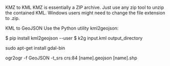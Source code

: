 KMZ to KML
KMZ is essentially a ZIP archive. Just use any zip tool to unzip the contained KML. Windows users might need to change the file extension to .zip.

KML to GeoJSON
Use the Python utility kml2geojson:

$ pip install kml2geojson --user
$ k2g input.kml output_directory


 sudo apt-get install gdal-bin

ogr2ogr -f GeoJSON -t_srs crs:84 [name].geojson [name].shp

